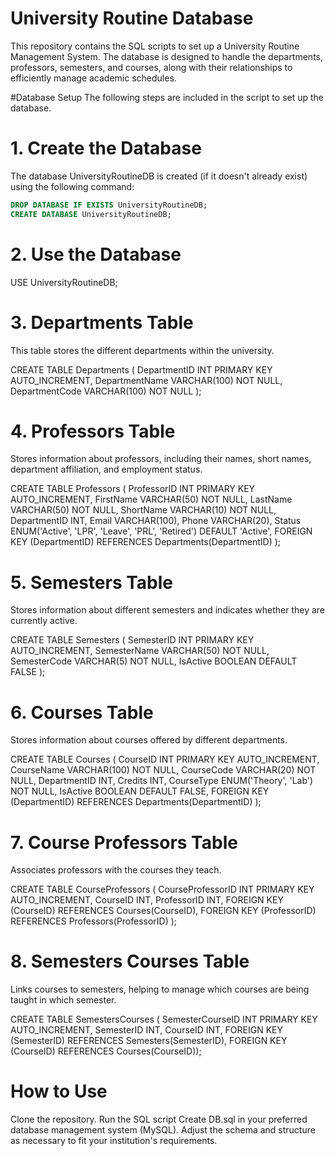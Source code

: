 # University Routine Database

This repository contains the SQL scripts to set up a University Routine Management System. The database is designed to handle the departments, professors, semesters, and courses, along with their relationships to efficiently manage academic schedules.

#Database Setup
The following steps are included in the script to set up the database.

# 1. Create the Database
The database UniversityRoutineDB is created (if it doesn't already exist) using the following command:

```sql
DROP DATABASE IF EXISTS UniversityRoutineDB;
CREATE DATABASE UniversityRoutineDB;
```

# 2. Use the Database
USE UniversityRoutineDB;

# 3. Departments Table
This table stores the different departments within the university.

CREATE TABLE Departments (
    DepartmentID INT PRIMARY KEY AUTO_INCREMENT,
    DepartmentName VARCHAR(100) NOT NULL,
    DepartmentCode VARCHAR(100) NOT NULL
);

# 4. Professors Table
Stores information about professors, including their names, short names, department affiliation, and employment status.

CREATE TABLE Professors (
    ProfessorID INT PRIMARY KEY AUTO_INCREMENT,
    FirstName VARCHAR(50) NOT NULL,
    LastName VARCHAR(50) NOT NULL,
    ShortName VARCHAR(10) NOT NULL,
    DepartmentID INT,
    Email VARCHAR(100),
    Phone VARCHAR(20),
    Status ENUM('Active', 'LPR', 'Leave', 'PRL', 'Retired') DEFAULT 'Active',
    FOREIGN KEY (DepartmentID) REFERENCES Departments(DepartmentID)
);

# 5. Semesters Table
Stores information about different semesters and indicates whether they are currently active.

CREATE TABLE Semesters (
    SemesterID INT PRIMARY KEY AUTO_INCREMENT,
    SemesterName VARCHAR(50) NOT NULL,
    SemesterCode VARCHAR(5) NOT NULL,
    IsActive BOOLEAN DEFAULT FALSE
);

# 6. Courses Table
Stores information about courses offered by different departments.

CREATE TABLE Courses (
    CourseID INT PRIMARY KEY AUTO_INCREMENT,
    CourseName VARCHAR(100) NOT NULL,
    CourseCode VARCHAR(20) NOT NULL,
    DepartmentID INT,
    Credits INT,
    CourseType ENUM('Theory', 'Lab') NOT NULL,
    IsActive BOOLEAN DEFAULT FALSE,
    FOREIGN KEY (DepartmentID) REFERENCES Departments(DepartmentID)
);

# 7. Course Professors Table
Associates professors with the courses they teach.

CREATE TABLE CourseProfessors (
    CourseProfessorID INT PRIMARY KEY AUTO_INCREMENT,
    CourseID INT,
    ProfessorID INT,
    FOREIGN KEY (CourseID) REFERENCES Courses(CourseID),
    FOREIGN KEY (ProfessorID) REFERENCES Professors(ProfessorID)
);

# 8. Semesters Courses Table
Links courses to semesters, helping to manage which courses are being taught in which semester.

CREATE TABLE SemestersCourses (
    SemesterCourseID INT PRIMARY KEY AUTO_INCREMENT,
    SemesterID INT,
    CourseID INT,
    FOREIGN KEY (SemesterID) REFERENCES Semesters(SemesterID),
    FOREIGN KEY (CourseID) REFERENCES Courses(CourseID));

# How to Use
Clone the repository.
Run the SQL script Create DB.sql in your preferred database management system (MySQL).
Adjust the schema and structure as necessary to fit your institution's requirements.

